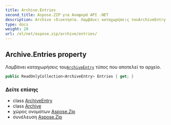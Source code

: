 ```yaml
---
title: Archive.Entries
second_title: Aspose.ZIP για Αναφορά API .NET
description: Archive ιδιοκτησία. Λαμβάνει καταχωρήσεις τουArchiveEntry τύπος που αποτελεί το αρχείο.
type: docs
weight: 20
url: /el/net/aspose.zip/archive/entries/
---
```

## Archive.Entries property

Λαμβάνει καταχωρήσεις του[`ArchiveEntry`](../../archiveentry/) τύπος που αποτελεί το αρχείο.

```csharp
public ReadOnlyCollection<ArchiveEntry> Entries { get; }
```

### Δείτε επίσης

* class [ArchiveEntry](../../archiveentry/)
* class [Archive](../)
* χώρος ονομάτων [Aspose.Zip](../../archive/)
* συνέλευση [Aspose.Zip](../../../)


